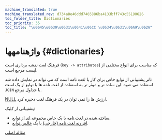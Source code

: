 ```yaml
---
machine_translated: true
machine_translated_rev: d734a8e46ddd7465886ba4133bff743c55190626
toc_folder_title: Dictionaries
toc_priority: 35
toc_title: "\u0645\u0639\u0631\u0641\u06CC \u0634\u0631\u06A9\u062A"
---
```


# واژهنامهها {#dictionaries}

فرهنگ لغت نقشه برداری است (`key -> attributes`) که مناسب برای انواع مختلفی از لیست مرجع است.

تاتر پشتیبانی از توابع خاص برای کار با لغت نامه است که می تواند در نمایش داده شد استفاده می شود. این ساده تر و موثر تر به استفاده از لغت نامه ها با توابع از یک است `JOIN` با جداول مرجع.

[NULL](../../sql-reference/syntax.md#null-literal) ارزش ها را نمی توان در یک فرهنگ لغت ذخیره کرد.

پشتیبانی از کلیک:

-   [ساخته شده در لغت نامه](internal-dicts.md#internal_dicts) با یک خاص [مجموعه ای از توابع](../../sql-reference/functions/ym-dict-functions.md).
-   [افزونه لغت نامه (خارجی)](external-dictionaries/external-dicts.md#dicts-external-dicts) با یک [خالص توابع](../../sql-reference/functions/ext-dict-functions.md).

[مقاله اصلی](https://clickhouse.tech/docs/en/query_language/dicts/) <!--hide-->
